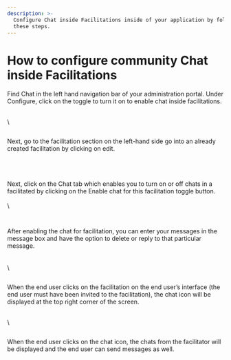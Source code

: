 ```yaml
---
description: >-
  Configure Chat inside Facilitations inside of your application by following
  these steps.
---
```


# How to configure community Chat inside Facilitations



Find Chat in the left hand navigation bar of your administration portal. Under Configure, click on the toggle to turn it on to enable chat inside facilitations.&#x20;

\
\


<figure><img src="https://lh7-us.googleusercontent.com/5eI8nGZYJb6XxtMrVMPj3YhYPSwDAttd3IlABgGFIcaiINv6b7bCNU-jTwKsag0We6MLimUK_gf1SgC1iHdzLScKNCuO1CJjeSAi_eIhp-X9WQxooQn9Zvz6pP9hOvkKE7mkKXO6GfzlV-WFxp5ZGwA" alt=""><figcaption></figcaption></figure>

Next, go to the facilitation section on the left-hand side go into an already created facilitation by clicking on edit.

\
\
\
Next, click on the Chat tab which enables you to turn on or off chats in a facilitated by clicking on the Enable chat for this facilitation toggle button.\
\
\


<figure><img src="https://lh7-us.googleusercontent.com/_a3-vY4po7evUQBrSq6eCRsmURvE-NiCW0R5vfhM5LjRMgjAGgnjBXY14ac3B-MYIO4ayrSvgIMXQXp4f_sMLALGxr_up3Jht3gqBnSUiDhDXrqu1mrKzEgy8UP5aP4wMjLtECdv1kx9cT2vh4rIZWE" alt=""><figcaption></figcaption></figure>

<figure><img src="https://lh7-us.googleusercontent.com/oF0cgnkBDpeI1SJIDc4VP-5nd1o-sW0sWwS5pJkb49oujcJpqsFIqHvHWJf-ze52FTPraFjyPO-In7nzY_atAPt8uES4rKYKLuRJCqDXT3kv2xIbUK-u2-2XlW99z8sKb0afaAWIngTLu3sWg4T-CB8" alt=""><figcaption></figcaption></figure>

After enabling the chat for facilitation, you can enter your messages in the message box and have the option to delete or reply to that particular message.\
\
\
\


<figure><img src="https://lh7-us.googleusercontent.com/QPg0cwXqF4YSgXPtms0MGUI1JSMJ9fReRmytUITXP7o1L0k3CvS_rwd2-wIcoJrFgKuGOqtvJCfYTKDfU3Gaxj6FbMTt2s0g0s3dKxDVxdrnldJASqV08gKPJGeLb0tzZYCQI3WFR37N-rYV4Xk_nE4" alt=""><figcaption></figcaption></figure>

When the end user clicks on the facilitation on the end user’s interface (the end user must have been invited to the facilitation), the chat icon will be displayed at the top right corner of the screen.

\
\


<figure><img src="https://lh7-us.googleusercontent.com/oCwYOww5en4wV5xGnRSsboPAOXNb5g6ZZNpaA0lBcgCvIAu0caYZKA_V31wd9s9zc8FWxSs1LQxZxO7gLzIDo3F5GcIdMSt2clWLJSz4rwNJQB1tX0w8uyNce-YKvUTBFvDmQWmvpaG5wdOQOU16DwI" alt=""><figcaption></figcaption></figure>

When the end user clicks on the chat icon, the chats from the facilitator will be displayed and the end user can send messages as well.
